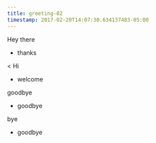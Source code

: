 ```yaml
---
title: greeting-02
timestamp: 2017-02-20T14:07:30.634137483-05:00
---
```


Hey there
* thanks

< Hi
* welcome

goodbye
* goodbye

bye
* goodbye
